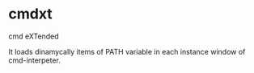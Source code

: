 # cmdxt

cmd eXTended

It loads dinamycally items of PATH variable in each instance window of cmd-interpeter.


